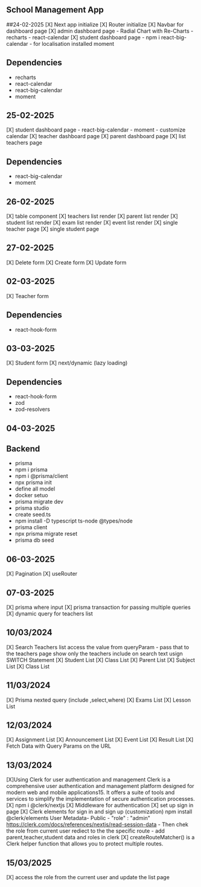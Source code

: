 ## School Management App
##24-02-2025
 [X] Next app initialize 
 [X] Router initialize 
 [X] Navbar for dashboard page
 [X] admin dashboard page
     - Radial Chart with Re-Charts
     - recharts 
     - react-calendar
 [X] student dashboard page
     - npm i react-big-calendar
     - for localisation installed moment

## Dependencies 
- recharts
- react-calendar
- react-big-calendar
- moment

## 25-02-2025
 [X] student dashboard page
     - react-big-calendar
     - moment
     - customize calendar
[X] teacher dashboard page
[X] parent dashboard page
[X] list teachers page
## Dependencies
- react-big-calendar
- moment

## 26-02-2025
[X] table component
[X] teachers list render
[X] parent list render
[X] student list render
[X] exam list render
[X] event list render
[X] single teacher page
[X] single student page

## 27-02-2025
[X] Delete form
[X] Create form
[X] Update form

## 02-03-2025
[X] Teacher form

## Dependencies
- react-hook-form

## 03-03-2025
[X] Student form
[X] next/dynamic (lazy loading)
## Dependencies
- react-hook-form
- zod
- zod-resolvers

## 04-03-2025
## Backend
- prisma
- npm i prisma
- npm i @prisma/client
- npx prisma init
- define all model
- docker setuo
- prisma migrate dev
- prisma studio
- create seed.ts
- npm install -D typescript ts-node @types/node
- prisma client
- npx prisma migrate reset  
- prisma db seed

## 06-03-2025
[X] Pagination
[X] useRouter

## 07-03-2025
[X] prisma where input
[X] prisma transaction for passing multiple queries
[X] dynamic query for teachers list

## 10/03/2024
[X] Search Teachers list 
      access the value from queryParam - pass that to the teachers page
      show only the teachers include on search text usign SWITCH Statement
[X] Student List
[X] Class List
[X] Parent List
[X] Subject List
[X] Class List

## 11/03/2024
 [X] Prisma nexted query (include ,select,where)
 [X] Exams List 
 [X] Lesson List

## 12/03/2024
 [X] Assignment List
 [X] Announcement List
 [X] Event List
 [X] Result List
 [X] Fetch Data with Query Params on the URL

 ## 13/03/2024
 [X]Using Clerk for user authentication and management 
    Clerk is a comprehensive user authentication and management platform designed for modern 
    web and mobile applications15. It offers a suite of tools and services to simplify the 
    implementation of secure authentication processes.
[X] npm i @clerk/nextjs
[X] Middleware for authentication
[X] set up sign in page
[X] Clerk elements for sign in and sign up (customization)
      npm install @clerk/elements
User Metadata- Public - "role" : "admin"
    https://clerk.com/docs/references/nextjs/read-session-data
    - Then chek the role from current user rediect to the the specific route
    - add parent,teacher,student data  and roles in clerk
[X] createRouteMatcher()  is a Clerk helper function that allows you to protect multiple 
    routes.

## 15/03/2025
[X] access the role from the current user and update the list page


